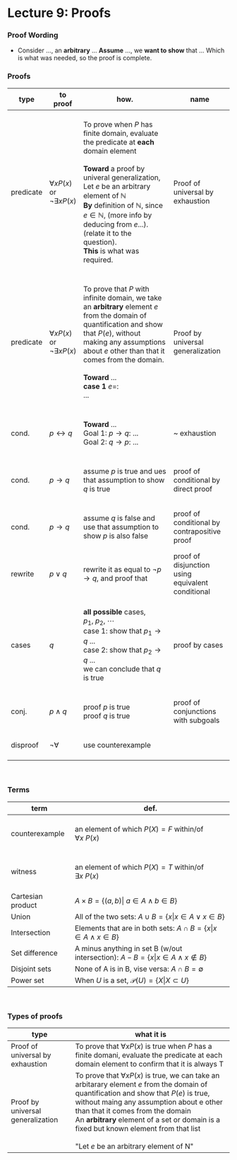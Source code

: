 # Lecture 9: Proofs

### Proof Wording
- Consider ..., an **arbitrary** ... **Assume** ..., we **want to show** that ... Which is what was needed, so the proof is complete.

### Proofs
|type|to proof|how.|name|
|---|---|---|---|
|predicate|$\forall xP(x)$ <br/>or<br/>$\lnot\exists xP(x)$|<br/>To prove when $P$ has finite domain, evaluate the predicate at **each** domain element<br/><br/>**Toward** a proof by univeral generalization, Let $e$ be an arbitrary element of $\mathbb{N}$<br/>**By** definition of $\mathbb{N}$, since $e\in\mathbb{N}$, (more info by deducing from $e$...). (relate it to the question).<br/>**This** is what was required.<br/>&nbsp;|Proof of universal by exhaustion|
|predicate|$\forall xP(x)$ <br/>or<br/>$\lnot\exists xP(x)$|<br/>To prove that $P$ with infinite domain, we take an **arbitrary** element $e$ from the domain of quantification and show that $P(e)$, without making any assumptions about $e$ other than that it comes from the domain.<br/><br/>**Toward** ...<br/>**case 1** $e=$:<br/>...<br/>&nbsp;|Proof by universal generalization|
|cond.|$p\leftrightarrow q$|<br/>**Toward** ...<br/>Goal 1: $p\to q$: ...<br/>Goal 2: $q\to p$: ...<br/>&nbsp;|~ exhaustion|
|cond.|$p\to q$|<br/>assume $p$ is true and ues that assumption to show $q$ is true<br/>&nbsp;|proof of conditional by direct proof|
|cond.|$p\to q$|<br/>assume $q$ is false and use that assumption to show $p$ is also false<br/>&nbsp;|proof of conditional by contrapositive proof|
|rewrite|$p\lor q$|<br/>rewrite it as equal to $\lnot p\to q$, and proof that<br/>&nbsp;|proof of disjunction using equivalent conditional|
|cases|$q$|<br/>**all possible** cases, $p_1,\ p_2,\ \cdots$<br/>case 1: show that $p_1\to q$ ...<br/>case 2: show that $p_2\to q$ ...<br/>we can conclude that $q$ is true<br/>&nbsp;|proof by cases|
|conj.|$p\land q$|<br/>proof $p$ is true<br/>proof $q$ is true<br/>&nbsp;|proof of conjunctions with subgoals|
|disproof|$\lnot\forall$|<br/>use counterexample<br/>&nbsp;||

<br/>

### Terms
|term|def.|
|---|---|
|counterexample|<br/>an element of which $P(X) = F$ within/of $\forall x\ P(x)$<br/>&nbsp;|
|witness|<br/>an element of which $P(X) = T$ within/of $\exists x\ P(x)$<br/>&nbsp;|
|Cartesian product| $A \times B = \{ (a, b) \|\ a\in A\land b\in B \}$|
|Union|All of the two sets: $A\cup B=\{x\|x\in A\lor x\in B\}$|
|Intersection|Elements that are in both sets: $A \cap B=\{x\|x\in A\land x\in B\}$|
|Set difference|A minus anything in set B (w/out intersection): $A-B=\{x\|x\in A\land x\notin B\}$|
|Disjoint sets|None of A is in B, vise versa: $A\cap B=\emptyset$|
|Power set|When $U$ is a set, $\mathcal{P}(U)=\{X\|X\subset U\}$|

<br/>

### Types of proofs
|type|what it is|
|---|---|
|Proof of universal by exhaustion|To prove that $\forall xP(x)$ is true when $P$ has a finite domani, evaluate the predicate at each domain element to confirm that it is always T|
|Proof by universal generalization|To prove that $\forall xP(x)$ is true, we can take an arbitarary element $e$ from the domain of quantification and show that $P(e)$ is true, without maing any assumption about e other than that it comes from the domain<br/>An **arbitrary** element of a set or domain is a fixed but known element from that list<br/><br/>"Let $e$ be an arbitrary element of N"|
